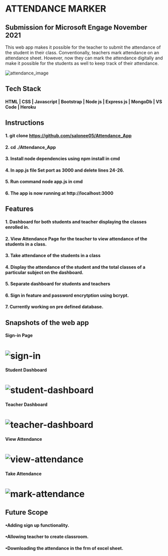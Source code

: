 # ATTENDANCE MARKER

## Submission for Microsoft Engage November 2021

This web app makes it possible for the teacher to submit the attendance of the student in their class. Conventionally, teachers mark attendance on an attendance sheet. However, now they can mark the attendance digitally and make it possible for the students as well to keep track of their attendance.

![attendance_image](https://user-images.githubusercontent.com/72302207/143684169-64593388-5561-4fef-84c8-0b3fa30d17bf.jpg)


## Tech Stack
#### HTML | CSS | Javascript | Bootstrap | Node js | Express js | MongoDb | VS Code | Heroku


## Instructions
#### 1. git clone https://github.com/salonee05/Attendance_App
#### 2. cd ./Attendance_App
#### 3. Install node dependencies using npm install in cmd
#### 4. In app.js file Set port as 3000 and delete lines 24-26.
#### 5. Run command node app.js in cmd
#### 6. The app is now running at http://localhost:3000


## Features
#### 1. Dashboard for both students and teacher displaying the classes enrolled in.
#### 2. View Attendance Page for the teacher to view attendance of the students in a class.
#### 3. Take attendance of the students in a class
#### 4. Display the attendance of the student and the total classes of a particular subject on the dashboard.
#### 5. Separate dashboard for students and teachers
#### 6. Sign in feature and password encrytption using bcrypt.
#### 7. Currently working on pre defined database.


## Snapshots of the web app
#### Sign-in Page
# ![sign-in](https://user-images.githubusercontent.com/72302207/143685779-8338ab48-ab1d-4153-a9e8-6adcbabf8d89.png)

#### Student Dashboard
# ![student-dashboard](https://user-images.githubusercontent.com/72302207/143685807-b429d1cb-fe32-4ce7-9308-8451b25f8ec4.png)

#### Teacher Dashboard
# ![teacher-dashboard](https://user-images.githubusercontent.com/72302207/143685847-b427f64a-004b-4e53-be5c-586ff7733a0f.png)

#### View Attendance
# ![view-attendance](https://user-images.githubusercontent.com/72302207/143685867-bdd5e41a-f050-4964-9e88-256078ac81b7.png)

#### Take Attendance
# ![mark-attendance](https://user-images.githubusercontent.com/72302207/143685884-e881f3e2-592c-4e6e-912a-c9372a6be2c6.png)

## Future Scope
#### •Adding sign up functionality.
#### •Allowing teacher to create classroom.
#### •Downloading the attendance in the frm of excel sheet.
